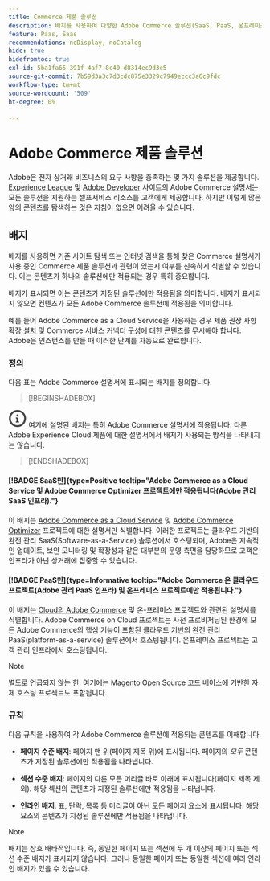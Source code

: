 ```yaml
---
title: Commerce 제품 솔루션
description: 배지를 사용하여 다양한 Adobe Commerce 솔루션(SaaS, PaaS, 온프레미스)에 적용되는 설명서를 식별하는 방법에 대해 알아봅니다.
feature: Paas, Saas
recommendations: noDisplay, noCatalog
hide: true
hidefromtoc: true
exl-id: 5ba1fa65-391f-4af7-8c40-d8314ec9d3e5
source-git-commit: 7b59d3a3c7d3cdc875e3329c7949eccc3a6c9fdc
workflow-type: tm+mt
source-wordcount: '509'
ht-degree: 0%

---
```


# Adobe Commerce 제품 솔루션

Adobe은 전자 상거래 비즈니스의 요구 사항을 충족하는 몇 가지 솔루션을 제공합니다. [Experience League](https://experienceleague.adobe.com/en/docs/commerce) 및 [Adobe Developer](https://developer.adobe.com/commerce/docs/) 사이트의 Adobe Commerce 설명서는 모든 솔루션을 지원하는 셀프서비스 리소스를 고객에게 제공합니다. 하지만 이렇게 많은 양의 콘텐츠를 탐색하는 것은 지침이 없으면 어려울 수 있습니다.

## 배지

배지를 사용하면 기존 사이트 탐색 또는 인터넷 검색을 통해 찾은 Commerce 설명서가 사용 중인 Commerce 제품 솔루션과 관련이 있는지 여부를 신속하게 식별할 수 있습니다. 이는 콘텐츠가 하나의 솔루션에만 적용되는 경우 특히 중요합니다.

배지가 표시되면 이는 콘텐츠가 지정된 솔루션에만 적용됨을 의미합니다. 배지가 표시되지 않으면 컨텐츠가 모든 Adobe Commerce 솔루션에 적용됨을 의미합니다.

예를 들어 Adobe Commerce as a Cloud Service을 사용하는 경우 제품 권장 사항 확장 [설치](../product-recommendations/install-configure.md#install-product-recommendations) 및 Commerce 서비스 커넥터 [구성](../product-recommendations/install-configure.md#configure-product-recommendations)에 대한 콘텐츠를 무시해야 합니다. Adobe은 인스턴스를 만들 때 이러한 단계를 자동으로 완료합니다.

### 정의

다음 표는 Adobe Commerce 설명서에 표시되는 배지를 정의합니다.

>[!BEGINSHADEBOX]

![정보](../cloud-service/assets/Smock_InfoOutline_18_N.svg) 여기에 설명된 배지는 특히 Adobe Commerce 설명서에 적용됩니다. 다른 Adobe Experience Cloud 제품에 대한 설명서에서 배지가 사용되는 방식을 나타내지는 않습니다.

>[!ENDSHADEBOX]

#### [!BADGE SaaS만]{type=Positive tooltip="Adobe Commerce as a Cloud Service 및 Adobe Commerce Optimizer 프로젝트에만 적용됩니다(Adobe 관리 SaaS 인프라)."}

이 배지는 [Adobe Commerce as a Cloud Service](../cloud-service/overview.md) 및 [Adobe Commerce Optimizer](../optimizer/overview.md) 프로젝트에 대한 설명서만 식별합니다. 이러한 프로젝트는 클라우드 기반의 완전 관리 SaaS(Software-as-a-Service) 솔루션에서 호스팅되며, Adobe은 지속적인 업데이트, 보안 모니터링 및 확장성과 같은 대부분의 운영 측면을 담당하므로 고객은 인프라가 아닌 상거래에 집중할 수 있습니다.

#### [!BADGE PaaS만]{type=Informative tooltip="Adobe Commerce 온 클라우드 프로젝트(Adobe 관리 PaaS 인프라) 및 온프레미스 프로젝트에만 적용됩니다."}

이 배지는 [Cloud의 Adobe Commerce](https://experienceleague.adobe.com/en/docs/commerce-on-cloud/user-guide/overview) 및 온-프레미스 프로젝트와 관련된 설명서를 식별합니다. Adobe Commerce on Cloud 프로젝트는 사전 프로비저닝된 환경에 모든 Adobe Commerce의 핵심 기능이 포함된 클라우드 기반의 완전 관리 PaaS(platform-as-a-service) 솔루션에서 호스팅됩니다. 온프레미스 프로젝트는 고객 관리 인프라에서 호스팅됩니다.

>[!NOTE]
>
>별도로 언급되지 않는 한, 여기에는 Magento Open Source 코드 베이스에 기반한 자체 호스팅 프로젝트도 포함됩니다.

### 규칙

다음 규칙을 사용하여 각 Adobe Commerce 솔루션에 적용되는 콘텐츠를 이해합니다.

- **페이지 수준 배지**: 페이지 맨 위(페이지 제목 위)에 표시됩니다. 페이지의 _모두_ 콘텐츠가 지정된 솔루션에만 적용됨을 나타냅니다.

- **섹션 수준 배지**: 페이지의 다른 모든 머리글 바로 아래에 표시됩니다(페이지 제목 제외). 해당 섹션의 콘텐츠가 지정된 솔루션에만 적용됨을 나타냅니다.

- **인라인 배지**: 표, 단락, 목록 등 머리글이 아닌 모든 페이지 요소에 표시됩니다. 해당 요소의 콘텐츠가 지정된 솔루션에만 적용됨을 나타냅니다.

>[!NOTE]
>
>배지는 상호 배타적입니다. 즉, 동일한 페이지 또는 섹션에 두 개 이상의 페이지 또는 섹션 수준 배지가 표시되지 않습니다. 그러나 동일한 페이지 또는 동일한 섹션에 여러 인라인 배지가 있을 수 있습니다.
